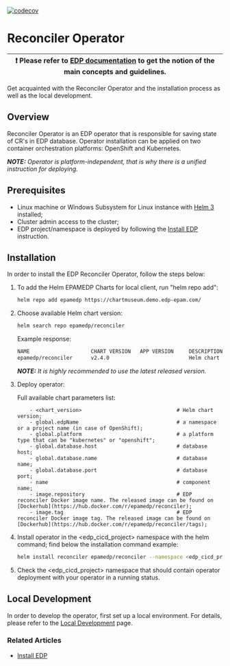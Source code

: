 [![codecov](https://codecov.io/gh/epam/edp-reconciler/branch/master/graph/badge.svg?token=NISU3J07BI)](https://codecov.io/gh/epam/edp-reconciler)

# Reconciler Operator

| :heavy_exclamation_mark: Please refer to [EDP documentation](https://epam.github.io/edp-install/) to get the notion of the main concepts and guidelines. |
| --- |

Get acquainted with the Reconciler Operator and the installation process as well as the local development.

## Overview

Reconciler Operator is an EDP operator that is responsible for saving state of CR's in EDP database. Operator installation can be applied on two container orchestration platforms: OpenShift and Kubernetes.

_**NOTE:** Operator is platform-independent, that is why there is a unified instruction for deploying._

## Prerequisites

* Linux machine or Windows Subsystem for Linux instance with [Helm 3](https://helm.sh/docs/intro/install/) installed;
* Cluster admin access to the cluster;
* EDP project/namespace is deployed by following the [Install EDP](https://epam.github.io/edp-install/operator-guide/install-edp/) instruction.

## Installation

In order to install the EDP Reconciler Operator, follow the steps below:

1. To add the Helm EPAMEDP Charts for local client, run "helm repo add":
     ```bash
     helm repo add epamedp https://chartmuseum.demo.edp-epam.com/
     ```
2. Choose available Helm chart version:
     ```bash
     helm search repo epamedp/reconciler
     ```
   Example response:
     ```bash
     NAME                    CHART VERSION   APP VERSION     DESCRIPTION
     epamedp/reconciler      v2.4.0                          Helm chart for Golang application/service deplo...
     ```

    _**NOTE:** It is highly recommended to use the latest released version._

3. Deploy operator:

    Full available chart parameters list:
    ```
        - <chart_version>                               # Helm chart version;
        - global.edpName                                # a namespace or a project name (in case of OpenShift);
        - global.platform                               # a platform type that can be "kubernetes" or "openshift";
        - global.database.host                          # database host;
        - global.database.name                          # database name;
        - global.database.port                          # database port;
        - name                                          # component name;
        - image.repository                              # EDP reconciler Docker image name. The released image can be found on [Dockerhub](https://hub.docker.com/r/epamedp/reconciler);
        - image.tag                                     # EDP reconciler Docker image tag. The released image can be found on [Dockerhub](https://hub.docker.com/r/epamedp/reconciler/tags);
    ```

4. Install operator in the <edp_cicd_project> namespace with the helm command; find below the installation command example:
    ```bash
    helm install reconciler epamedp/reconciler --namespace <edp_cicd_project> --version <chart_version> --set name=reconciler --set global.edpName=<edp_cicd_project> --set global.platform=<platform_type> --set global.database.name=<db-name> --set global.database.host=<db-name>.<namespace_name> --set global.database.port=<port>
    ```
5. Check the <edp_cicd_project> namespace that should contain operator deployment with your operator in a running status.

## Local Development

In order to develop the operator, first set up a local environment. For details, please refer to the [Local Development](documentation/local-development.md) page.

### Related Articles

* [Install EDP](https://epam.github.io/edp-install/operator-guide/install-edp/)
